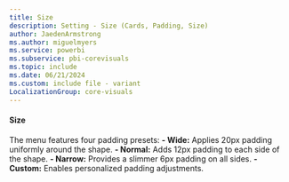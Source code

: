 ```yaml
---
title: Size
description: Setting - Size (Cards, Padding, Size)
author: JaedenArmstrong
ms.author: miguelmyers
ms.service: powerbi
ms.subservice: pbi-corevisuals
ms.topic: include
ms.date: 06/21/2024
ms.custom: include file - variant
LocalizationGroup: core-visuals
---
```

#### Size

The menu features four padding presets:
**- Wide:** Applies 20px padding uniformly around the shape.
**- Normal:** Adds 12px padding to each side of the shape.
**- Narrow:** Provides a slimmer 6px padding on all sides.
**- Custom:** Enables personalized padding adjustments.
